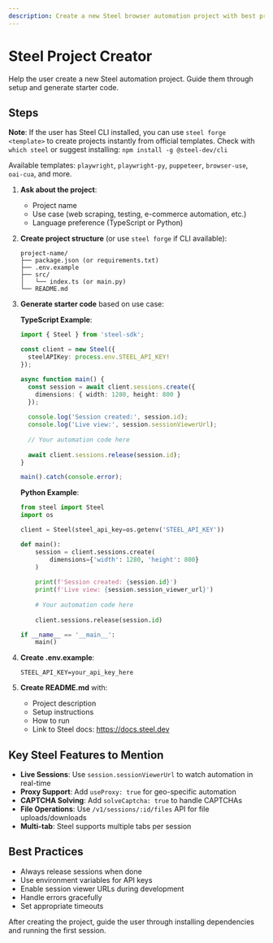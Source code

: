 ```yaml
---
description: Create a new Steel browser automation project with best practices
---
```


# Steel Project Creator

Help the user create a new Steel automation project. Guide them through setup and generate starter code.

## Steps

**Note**: If the user has Steel CLI installed, you can use `steel forge <template>` to create projects instantly from official templates. Check with `which steel` or suggest installing: `npm install -g @steel-dev/cli`

Available templates: `playwright`, `playwright-py`, `puppeteer`, `browser-use`, `oai-cua`, and more.

1. **Ask about the project**:
   - Project name
   - Use case (web scraping, testing, e-commerce automation, etc.)
   - Language preference (TypeScript or Python)

2. **Create project structure** (or use `steel forge` if CLI available):
   ```
   project-name/
   ├── package.json (or requirements.txt)
   ├── .env.example
   ├── src/
   │   └── index.ts (or main.py)
   └── README.md
   ```

3. **Generate starter code** based on use case:

   **TypeScript Example**:
   ```typescript
   import { Steel } from 'steel-sdk';
   
   const client = new Steel({
     steelAPIKey: process.env.STEEL_API_KEY!
   });
   
   async function main() {
     const session = await client.sessions.create({
       dimensions: { width: 1280, height: 800 }
     });
     
     console.log('Session created:', session.id);
     console.log('Live view:', session.sessionViewerUrl);
     
     // Your automation code here
     
     await client.sessions.release(session.id);
   }
   
   main().catch(console.error);
   ```

   **Python Example**:
   ```python
   from steel import Steel
   import os
   
   client = Steel(steel_api_key=os.getenv('STEEL_API_KEY'))
   
   def main():
       session = client.sessions.create(
           dimensions={'width': 1280, 'height': 800}
       )
       
       print(f'Session created: {session.id}')
       print(f'Live view: {session.session_viewer_url}')
       
       # Your automation code here
       
       client.sessions.release(session.id)
   
   if __name__ == '__main__':
       main()
   ```

4. **Create .env.example**:
   ```
   STEEL_API_KEY=your_api_key_here
   ```

5. **Create README.md** with:
   - Project description
   - Setup instructions
   - How to run
   - Link to Steel docs: https://docs.steel.dev

## Key Steel Features to Mention

- **Live Sessions**: Use `session.sessionViewerUrl` to watch automation in real-time
- **Proxy Support**: Add `useProxy: true` for geo-specific automation
- **CAPTCHA Solving**: Add `solveCaptcha: true` to handle CAPTCHAs
- **File Operations**: Use `/v1/sessions/:id/files` API for file uploads/downloads
- **Multi-tab**: Steel supports multiple tabs per session

## Best Practices

- Always release sessions when done
- Use environment variables for API keys
- Enable session viewer URLs during development
- Handle errors gracefully
- Set appropriate timeouts

After creating the project, guide the user through installing dependencies and running the first session.
